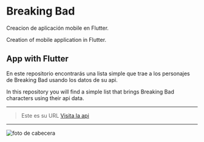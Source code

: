 #  Breaking Bad


Creacion de aplicación mobile en Flutter.

Creation of mobile application in Flutter.

## App with Flutter

En este repositorio encontrarás una lista simple que trae a los personajes de Breaking Bad usando los datos de su api.

In this repository you will find a simple list that brings Breaking Bad characters using their api data.

---------------------------------------------------------------------------------------------------------
> Este es su URL
[Visita la api](https://breakingbadapi.com/)


---------------------------------------------------------------------------------------------------------
![foto de cabecera](https://fondosmil.com/fondo/42186.jpg)
